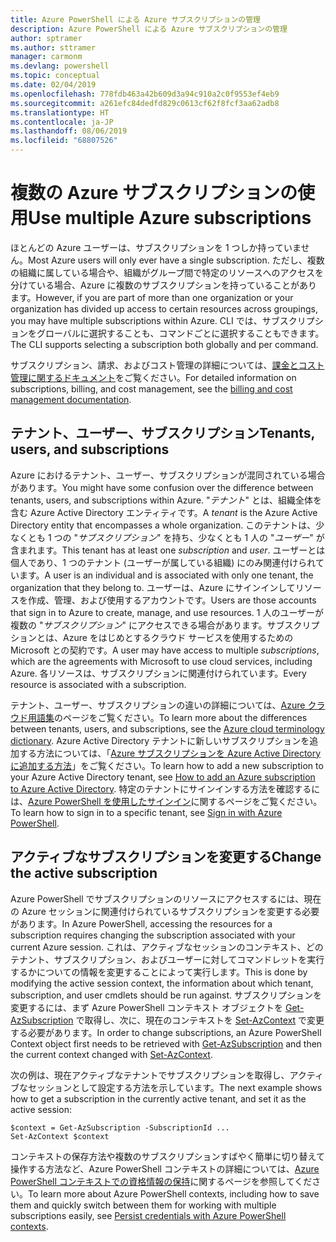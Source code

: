 ```yaml
---
title: Azure PowerShell による Azure サブスクリプションの管理
description: Azure PowerShell による Azure サブスクリプションの管理
author: sptramer
ms.author: sttramer
manager: carmonm
ms.devlang: powershell
ms.topic: conceptual
ms.date: 02/04/2019
ms.openlocfilehash: 778fdb463a42b609d3a94c910a2c0f9553ef4eb9
ms.sourcegitcommit: a261efc84dedfd829c0613cf62f8fcf3aa62adb8
ms.translationtype: HT
ms.contentlocale: ja-JP
ms.lasthandoff: 08/06/2019
ms.locfileid: "68807526"
---
```

# <a name="use-multiple-azure-subscriptions"></a><span data-ttu-id="afa4b-103">複数の Azure サブスクリプションの使用</span><span class="sxs-lookup"><span data-stu-id="afa4b-103">Use multiple Azure subscriptions</span></span>

<span data-ttu-id="afa4b-104">ほとんどの Azure ユーザーは、サブスクリプションを 1 つしか持っていません。</span><span class="sxs-lookup"><span data-stu-id="afa4b-104">Most Azure users will only ever have a single subscription.</span></span> <span data-ttu-id="afa4b-105">ただし、複数の組織に属している場合や、組織がグループ間で特定のリソースへのアクセスを分けている場合、Azure に複数のサブスクリプションを持っていることがあります。</span><span class="sxs-lookup"><span data-stu-id="afa4b-105">However, if you are part of more than one organization or your organization has divided up access to certain resources across groupings, you may have multiple subscriptions within Azure.</span></span> <span data-ttu-id="afa4b-106">CLI では、サブスクリプションをグローバルに選択することも、コマンドごとに選択することもできます。</span><span class="sxs-lookup"><span data-stu-id="afa4b-106">The CLI supports selecting a subscription both globally and per command.</span></span>

<span data-ttu-id="afa4b-107">サブスクリプション、請求、およびコスト管理の詳細については、[課金とコスト管理に関するドキュメント](/azure/billing/)をご覧ください。</span><span class="sxs-lookup"><span data-stu-id="afa4b-107">For detailed information on subscriptions, billing, and cost management, see the [billing and cost management documentation](/azure/billing/).</span></span>

## <a name="tenants-users-and-subscriptions"></a><span data-ttu-id="afa4b-108">テナント、ユーザー、サブスクリプション</span><span class="sxs-lookup"><span data-stu-id="afa4b-108">Tenants, users, and subscriptions</span></span>

<span data-ttu-id="afa4b-109">Azure におけるテナント、ユーザー、サブスクリプションが混同されている場合があります。</span><span class="sxs-lookup"><span data-stu-id="afa4b-109">You might have some confusion over the difference between tenants, users, and subscriptions within Azure.</span></span> <span data-ttu-id="afa4b-110">"_テナント_" とは、組織全体を含む Azure Active Directory エンティティです。</span><span class="sxs-lookup"><span data-stu-id="afa4b-110">A _tenant_ is the Azure Active Directory entity that encompasses a whole organization.</span></span> <span data-ttu-id="afa4b-111">このテナントは、少なくとも 1 つの "_サブスクリプション_" を持ち、少なくとも 1 人の "_ユーザー_" が含まれます。</span><span class="sxs-lookup"><span data-stu-id="afa4b-111">This tenant has at least one _subscription_ and _user_.</span></span> <span data-ttu-id="afa4b-112">ユーザーとは個人であり、1 つのテナント (ユーザーが属している組織) にのみ関連付けられています。</span><span class="sxs-lookup"><span data-stu-id="afa4b-112">A user is an individual and is associated with only one tenant, the organization that they belong to.</span></span> <span data-ttu-id="afa4b-113">ユーザーは、Azure にサインインしてリソースを作成、管理、および使用するアカウントです。</span><span class="sxs-lookup"><span data-stu-id="afa4b-113">Users are those accounts that sign in to Azure to create, manage, and use resources.</span></span>
<span data-ttu-id="afa4b-114">1 人のユーザーが複数の "_サブスクリプション_" にアクセスできる場合があります。サブスクリプションとは、Azure をはじめとするクラウド サービスを使用するための Microsoft との契約です。</span><span class="sxs-lookup"><span data-stu-id="afa4b-114">A user may have access to multiple _subscriptions_, which are the agreements with Microsoft to use cloud services, including Azure.</span></span> <span data-ttu-id="afa4b-115">各リソースは、サブスクリプションに関連付けられています。</span><span class="sxs-lookup"><span data-stu-id="afa4b-115">Every resource is associated with a subscription.</span></span>

<span data-ttu-id="afa4b-116">テナント、ユーザー、サブスクリプションの違いの詳細については、[Azure クラウド用語集](/azure/azure-glossary-cloud-terminology)のページをご覧ください。</span><span class="sxs-lookup"><span data-stu-id="afa4b-116">To learn more about the differences between tenants, users, and subscriptions, see the [Azure cloud terminology dictionary](/azure/azure-glossary-cloud-terminology).</span></span>  <span data-ttu-id="afa4b-117">Azure Active Directory テナントに新しいサブスクリプションを追加する方法については、「[Azure サブスクリプションを Azure Active Directory に追加する方法](/azure/active-directory/active-directory-how-subscriptions-associated-directory)」をご覧ください。</span><span class="sxs-lookup"><span data-stu-id="afa4b-117">To learn how to add a new subscription to your Azure Active Directory tenant, see [How to add an Azure subscription to Azure Active Directory](/azure/active-directory/active-directory-how-subscriptions-associated-directory).</span></span>
<span data-ttu-id="afa4b-118">特定のテナントにサインインする方法を確認するには、[Azure PowerShell を使用したサインイン](/powershell/azure/authenticate-azureps)に関するページをご覧ください。</span><span class="sxs-lookup"><span data-stu-id="afa4b-118">To learn how to sign in to a specific tenant, see [Sign in with Azure PowerShell](/powershell/azure/authenticate-azureps).</span></span>

## <a name="change-the-active-subscription"></a><span data-ttu-id="afa4b-119">アクティブなサブスクリプションを変更する</span><span class="sxs-lookup"><span data-stu-id="afa4b-119">Change the active subscription</span></span>

<span data-ttu-id="afa4b-120">Azure PowerShell でサブスクリプションのリソースにアクセスするには、現在の Azure セッションに関連付けられているサブスクリプションを変更する必要があります。</span><span class="sxs-lookup"><span data-stu-id="afa4b-120">In Azure PowerShell, accessing the resources for a subscription requires changing the subscription associated with your current Azure session.</span></span>
<span data-ttu-id="afa4b-121">これは、アクティブなセッションのコンテキスト、どのテナント、サブスクリプション、およびユーザーに対してコマンドレットを実行するかについての情報を変更することによって実行します。</span><span class="sxs-lookup"><span data-stu-id="afa4b-121">This is done by modifying the active session context, the information about which tenant, subscription, and user cmdlets should be run against.</span></span>
<span data-ttu-id="afa4b-122">サブスクリプションを変更するには、まず Azure PowerShell コンテキスト オブジェクトを [Get-AzSubscription](/powershell/module/az.accounts/get-azsubscription) で取得し、次に、現在のコンテキストを [Set-AzContext](/powershell/module/az.accounts/set-azcontext) で変更する必要があります。</span><span class="sxs-lookup"><span data-stu-id="afa4b-122">In order to change subscriptions, an Azure PowerShell Context object first needs to be retrieved with [Get-AzSubscription](/powershell/module/az.accounts/get-azsubscription) and then the current context changed with [Set-AzContext](/powershell/module/az.accounts/set-azcontext).</span></span>

<span data-ttu-id="afa4b-123">次の例は、現在アクティブなテナントでサブスクリプションを取得し、アクティブなセッションとして設定する方法を示しています。</span><span class="sxs-lookup"><span data-stu-id="afa4b-123">The next example shows how to get a subscription in the currently active tenant, and set it as the active session:</span></span>

```powershell-interactive
$context = Get-AzSubscription -SubscriptionId ...
Set-AzContext $context
```

<span data-ttu-id="afa4b-124">コンテキストの保存方法や複数のサブスクリプションすばやく簡単に切り替えて操作する方法など、Azure PowerShell コンテキストの詳細については、[Azure PowerShell コンテキストでの資格情報の保持](context-persistence.md)に関するページを参照してください。</span><span class="sxs-lookup"><span data-stu-id="afa4b-124">To learn more about Azure PowerShell contexts, including how to save them and quickly switch between them for working with multiple subscriptions easily, see [Persist credentials with Azure PowerShell contexts](context-persistence.md).</span></span>
